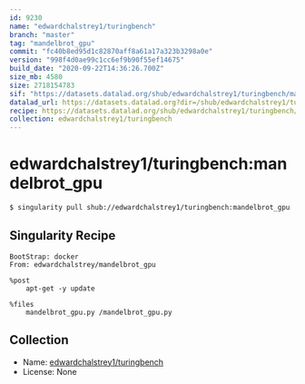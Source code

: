 ```yaml
---
id: 9230
name: "edwardchalstrey1/turingbench"
branch: "master"
tag: "mandelbrot_gpu"
commit: "fc40b8ed95d1c82870aff8a61a17a323b3298a0e"
version: "998f4d0ae99c1cc6ef9b90f55ef14675"
build_date: "2020-09-22T14:36:26.700Z"
size_mb: 4580
size: 2718154783
sif: "https://datasets.datalad.org/shub/edwardchalstrey1/turingbench/mandelbrot_gpu/2020-09-22-fc40b8ed-998f4d0a/998f4d0ae99c1cc6ef9b90f55ef14675.simg"
datalad_url: https://datasets.datalad.org?dir=/shub/edwardchalstrey1/turingbench/mandelbrot_gpu/2020-09-22-fc40b8ed-998f4d0a/
recipe: https://datasets.datalad.org/shub/edwardchalstrey1/turingbench/mandelbrot_gpu/2020-09-22-fc40b8ed-998f4d0a/Singularity
collection: edwardchalstrey1/turingbench
---
```


# edwardchalstrey1/turingbench:mandelbrot_gpu

```bash
$ singularity pull shub://edwardchalstrey1/turingbench:mandelbrot_gpu
```

## Singularity Recipe

```singularity
BootStrap: docker 
From: edwardchalstrey/mandelbrot_gpu

%post
    apt-get -y update

%files      
    mandelbrot_gpu.py /mandelbrot_gpu.py
```

## Collection

 - Name: [edwardchalstrey1/turingbench](https://github.com/edwardchalstrey1/turingbench)
 - License: None

